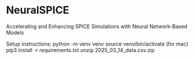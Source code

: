 # NeuralSPICE
Accelerating and Enhancing SPICE Simulations with Neural Network-Based Models


Setup instructions:
python -m venv venv
source venv/bin/activate (for mac)
pip3 install -r requirements.txt
unzip 2025_03_14_data.csv.zip
